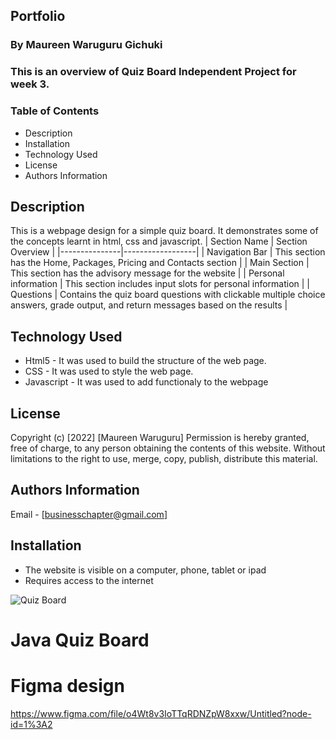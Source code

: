 ## Portfolio


### By Maureen Waruguru Gichuki
### This is an overview of Quiz Board Independent Project for week 3.


### Table of Contents

+ Description
+ Installation
+ Technology Used
+ License
+ Authors Information

## Description 
This is a webpage design for a simple quiz board. It demonstrates some of the concepts learnt in html, css and javascript.
| Section Name | Section Overview |
|---------------|------------------|
| Navigation Bar | This section has the Home, Packages, Pricing and Contacts section |
| Main Section | This section has the advisory message for the website |
| Personal information | This section includes input slots for personal information |
| Questions | Contains the quiz board questions with clickable multiple choice answers, grade output, and return messages based on the results |

## Technology Used
* Html5 - It was used to build the structure of the web page.
* CSS - It was used to style the web page.
* Javascript - It was used to add functionaly to the webpage

## License
Copyright (c) [2022] [Maureen Waruguru]
Permission is hereby granted, free of charge, to any person obtaining the contents of this website. Without limitations
to the right to use, merge, copy, publish, distribute this material.

## Authors Information
Email - [businesschapter@gmail.com]

## Installation
* The website is visible on a computer, phone, tablet or ipad
* Requires access to the internet

![Quiz Board](https://encrypted-tbn0.gstatic.com/images?q=tbn:ANd9GcQV1mEnxRNkP3fzLH4ykA3dysIxYNBkEG5ROg&usqp=CAU)
# Java Quiz Board
# Figma design 
https://www.figma.com/file/o4Wt8v3IoTTqRDNZpW8xxw/Untitled?node-id=1%3A2
